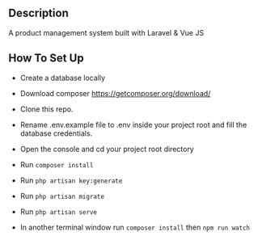 ## Description

A product management system built with Laravel & Vue JS

## How To Set Up

  - Create a database locally
   
  - Download composer https://getcomposer.org/download/

  - Clone this repo.

  - Rename .env.example file to .env inside your project root and fill the database credentials.

   - Open the console and cd your project root directory

   - Run `composer install` 
   
   - Run `php artisan key:generate`
    
   - Run `php artisan migrate`
       
   - Run `php artisan serve`

   - In another terminal window run `composer install` then `npm run watch` 

    
